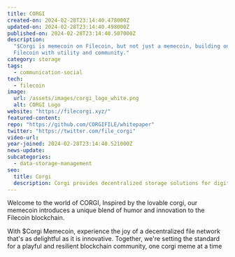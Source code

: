 ```yaml
---
title: CORGI
created-on: 2024-02-28T23:14:40.478000Z
updated-on: 2024-02-28T23:14:40.498000Z
published-on: 2024-02-28T23:14:40.507000Z
description:
  "$Corgi is memecoin on Filecoin, but not just a memecoin, building on
  Filecoin with utility and community."
category: storage
tags:
  - communication-social
tech:
  - filecoin
image:
  url: /assets/images/corgi_logo_white.png
  alt: CORGI Logo
website: "https://filecorgi.xyz/"
featured-content:
repo: "https://github.com/CORGIFILE/whitepaper"
twitter: "https://twitter.com/file_corgi"
video-url:
year-joined: 2024-02-28T23:14:40.521000Z
news-update:
subcategories:
  - data-storage-management
seo:
  title: Corgi
  description: Corgi provides decentralized storage solutions for digital assets.
---
```


Welcome to the world of CORGI, Inspired by the lovable corgi, our memecoin introduces a unique blend of humor and innovation to the Filecoin blockchain.

With $Corgi Memecoin, experience the joy of a decentralized file network that's as delightful as it is innovative. Together, we're setting the standard for a playful and resilient blockchain community, one corgi meme at a time

